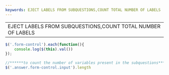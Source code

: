 ```yaml
---
keywords: EJECT LABELS FROM SUBQUESTIONS,COUNT TOTAL NUMBER OF LABELS
---
```


|                                                             |
| ----------------------------------------------------------- |
| EJECT LABELS FROM SUBQUESTIONS,COUNT TOTAL NUMBER OF LABELS |
```javascript
$('.form-control').each(function(){
	console.log($(this).val())
});

//******to count the number of variables present in the subquestions********//
$('.answer.form-control.input').length


```